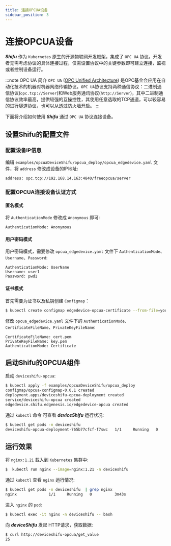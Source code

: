 ```yaml
---
title: 连接OPCUA设备
sidebar_position: 3
---
```


# 连接OPCUA设备

***Shifu*** 作为 `Kubernetes` 原生的开源物联网开发框架，集成了 `OPC UA` 协议。开发者无需考虑协议的具体连接过程，仅需设置协议中的关键参数即可建立连接，监视或者控制设备运行。

:::note OPC UA 简介
`OPC UA` ([OPC Unified Architecture](https://en.wikipedia.org/wiki/OPC_Unified_Architecture)) 是OPC基金会应用在自动化技术的机器对机器网络传输协议。`OPC UA`协议支持两种通信协议：二进制通信协议(`opc.tcp://Server`)和Web服务通讯协议(`http://Server`)，其中二进制通信协议效率最高，提供较强的互操控性，其使用任意选取的TCP通道，可以较容易的进行隧道协议，也可以从透过防火墙开启。
:::

下面将介绍如何使用 ***Shifu*** 通过 `OPC UA` 协议连接设备。

## 设置Shifu的配置文件

### 配置设备IP信息

编辑 `examples/opcuaDeviceShifu/opcua_deploy/opcua_edgedevice.yaml` 文件，将 `address` 修改成设备的IP地址:

```
address: opc.tcp://192.168.14.163:4840/freeopcua/server
```

### 配置OPCUA连接设备认证方式

#### 匿名模式

将 `AuthenticationMode` 修改成 `Anonymous` 即可:

```
AuthenticationMode: Anonymous
```

#### 用户密码模式

用户密码模式，需要修改 `opcua_edgedevice.yaml` 文件下 `AuthenticationMode`、`Username`、`Password`:

```
AuthenticationMode: UserName 
Username: user1  
Password: pwd1
```

#### 证书模式

首先需要为证书以及私钥创建 `Configmap`：

```bash
$ kubectl create configmap edgedevice-opcua-certificate --from-file=your_certificate_file.pem --from-file=your_private_key.pem -n deviceshifu
```

修改 `opcua_edgedevice.yaml` 文件下的 `AuthenticationMode`、`CertificateFileName`、`PrivateKeyFileName`:

```
CertificateFileName: cert.pem  
PrivateKeyFileName: key.pem  
AuthenticationMode: Certificate
```

## 启动Shifu的OPCUA组件

启动 `deviceshifu-opcua`:

```bash
$ kubectl apply -f examples/opcuaDeviceShifu/opcua_deploy
configmap/opcua-configmap-0.0.1 created
deployment.apps/deviceshifu-opcua-deployment created
service/deviceshifu-opcua created
edgedevice.shifu.edgenesis.io/edgedevice-opcua created
```

通过 `kubectl` 命令 可查看 ***deviceShifu*** 运行状况:

```bash
$ kubectl get pods -n deviceshifu
deviceshifu-opcua-deployment-765b77cfcf-f7swc   1/1     Running   0          63s
```

## 运行效果

将 `nginx:1.21` 载入到 `Kubernetes` 集群中:

```bash
$  kubectl run nginx --image=nginx:1.21 -n deviceshifu
```

通过 `kubectl` 查看 `nginx` 运行情况:

```bash
$ kubectl get pods -n deviceshifu  | grep nginx
nginx              1/1     Running   0          3m43s
```

进入 `nginx` 的 `pod`:

```bash
$ kubectl exec -it nginx -n deviceshifu -- bash
```

向 ***deviceShifu*** 发起 HTTP请求，获取数据:

```bash
$ curl http://deviceshifu-opcua/get_value
25
```
